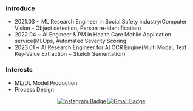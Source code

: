 <div align=center>


</div>
<!-- ![visitors](https://visitor-badge.glitch.me/badge?page_id=one-jeong.one-jeong) -->

### Introduce
- 2021.03 ~ ML Research Engineer in Social Safety industry(Computer Vision - Object detection, Person re-Identification)
- 2022.04 ~ AI Engineer & PM in Health Care Mobile Application service(MLOps, Automated Severity Scoring
- 2023.01 ~ AI Research Engineer for AI OCR Engine(Multi Modal, Text Key-Value Extraction + Sketch Sementation)


### Interests
- ML/DL Model Production
- Process Design

<div align=center>

<!-- [![Portfolio Badge](http://img.shields.io/badge/-Tech%20blog-black?style=flat-square&logo=github&link=https://one-jeong.github.io/away_blog/)](https://one-jeong.github.io//away_blog/)  -->

[![Instagram Badge](https://img.shields.io/badge/-Instagram-dd2a7b?style=flat-square&logo=instagram&logoColor=white&link=https://www.instagram.com/a_w_ay/)](https://www.instagram.com/a_w_ay/) 
[![Gmail Badge](https://img.shields.io/badge/-Gmail-d14836?style=flat-square&logo=Gmail&logoColor=white&link=mailto:itzmewj97@gmail.com)](mailto:itzmewj97@gmail.com)
  
<!-- [![Away's GitHub stats](https://github-readme-stats.vercel.app/api?username=one-jeong)](https://github.com/one-jeong/github-readme-stats) -->

</div>

